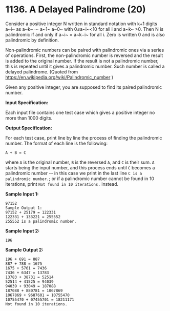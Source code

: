 # 1136. A Delayed Palindrome (20)

Consider a positive integer N written in standard notation with k+1 digits a~i~ as a~k~ ⋯ a~1~ a~0~ with 0≤a~i~<10 for all i and a~k~ >0. Then N is palindromic if and only if a~i~ = a~k−i~ for all i. Zero is written 0 and is also palindromic by definition.

Non-palindromic numbers can be paired with palindromic ones via a series of operations. First, the non-palindromic number is reversed and the result is added to the original number. If the result is not a palindromic number, this is repeated until it gives a palindromic number. Such number is called a delayed palindrome. (Quoted from https://en.wikipedia.org/wiki/Palindromic_number )

Given any positive integer, you are supposed to find its paired palindromic number.

**Input Specification:**

Each input file contains one test case which gives a positive integer no more than 1000 digits.

**Output Specification:**

For each test case, print line by line the process of finding the palindromic number. The format of each line is the following:

`A + B = C`

where `A` is the original number, `B` is the reversed `A`, and `C` is their sum. `A` starts being the input number, and this process ends until `C` becomes a palindromic number -- in this case we print in the last line `C is a palindromic number.`; or if a palindromic number cannot be found in 10 iterations, print `Not found in 10 iterations.` instead.

**Sample Input 1:**

```
97152
Sample Output 1:
97152 + 25179 = 122331
122331 + 133221 = 255552
255552 is a palindromic number.
```

**Sample Input 2:**

```
196
```

**Sample Output 2:**

```
196 + 691 = 887
887 + 788 = 1675
1675 + 5761 = 7436
7436 + 6347 = 13783
13783 + 38731 = 52514
52514 + 41525 = 94039
94039 + 93049 = 187088
187088 + 880781 = 1067869
1067869 + 9687601 = 10755470
10755470 + 07455701 = 18211171
Not found in 10 iterations.
```